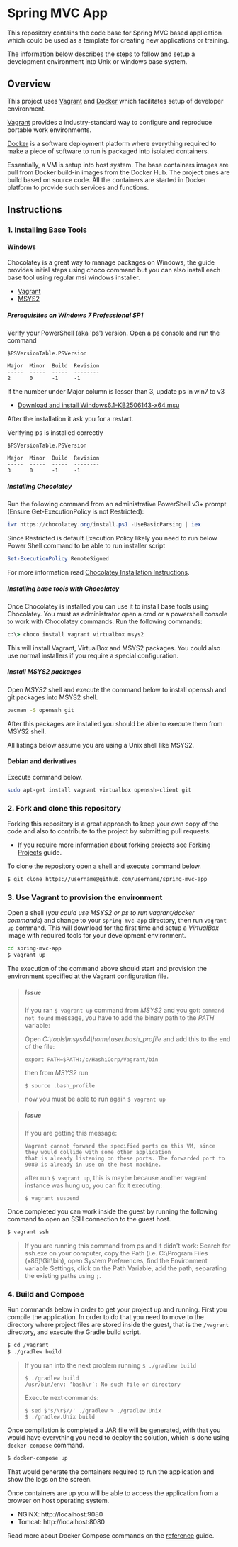# Spring MVC App

This repository contains the code base for Spring MVC based application which could be used as a template for creating new applications or training.

The information below describes the steps to follow and setup a development environment into Unix or windows base system.

## Overview

This project uses [Vagrant](https://www.vagrantup.com/) and [Docker](https://www.docker.com/) which facilitates setup of developer environment.

[Vagrant](https://www.vagrantup.com/) provides a industry-standard way to configure and reproduce portable work environments.

[Docker](https://www.docker.com/) is a software deployment platform where everything required to make a piece of software to run is packaged into isolated containers.

Essentially, a VM is setup into host system. The base containers images are pull from Docker build-in images from the Docker Hub. The project ones are build based on source code. All the containers are started in Docker platform to provide such services and functions.

## Instructions

### 1. Installing Base Tools

#### Windows

Chocolatey is a great way to manage packages on Windows, the guide provides initial steps using choco command but you can also install each base tool using regular msi windows installer.

* [Vagrant](https://www.vagrantup.com/downloads.html)
* [MSYS2](http://www.msys2.org/)

##### Prerequisites on Windows 7 Professional SP1

Verify your PowerShell (aka 'ps') version. Open a ps console and run the command

```
$PSVersionTable.PSVersion

Major  Minor  Build  Revision
-----  -----  -----  --------
2      0      -1     -1
```
If the number under Major column is lesser than 3, update ps in win7 to v3

* [Download and install Windows6.1-KB2506143-x64.msu](https://www.microsoft.com/en-us/download/details.aspx?id=34595)

After the installation it ask you for a restart.

Verifying ps is installed correctly

```
$PSVersionTable.PSVersion

Major  Minor  Build  Revision
-----  -----  -----  --------
3      0      -1     -1
```

##### Installing Chocolatey

Run the following command from an administrative PowerShell v3+ prompt (Ensure Get-ExecutionPolicy is not Restricted):

```powershell
iwr https://chocolatey.org/install.ps1 -UseBasicParsing | iex
```

Since Restricted is default Execution Policy likely you need to run below Power Shell command to be able to run installer script

```powershell
Set-ExecutionPolicy RemoteSigned
```

For more information read [Chocolatey Installation Instructions](https://chocolatey.org/install).

##### Installing base tools with Chocolatey

Once Chocolatey is installed you can use it to install base tools using Chocolatey. You must as administrator open a cmd or a powershell console to work with Chocolatey commands. Run the following commands:

```cmd
c:\> choco install vagrant virtualbox msys2
```

This will install Vagrant, VirtualBox and MSYS2 packages. You could also use normal installers if you require a special configuration.

##### Install MSYS2 packages

Open *MSYS2* shell and execute the command below to install openssh and git packages into MSYS2 shell.

```bash
pacman -S openssh git
```

After this packages are installed you should be able to execute them from MSYS2 shell.

All listings below assume you are using a Unix shell like MSYS2.

#### Debian and derivatives

Execute command below.

```bash
sudo apt-get install vagrant virtualbox openssh-client git
```


### 2. Fork and clone this repository

Forking this repository is a great approach to keep your own copy of the code and also to contribute to the project by submitting pull requests.

* If you require more information about forking projects see [Forking Projects](https://guides.github.com/activities/forking/) guide.

To clone the repository open a shell and execute command below.

```bash
$ git clone https://username@github.com/username/spring-mvc-app
```

### 3. Use Vagrant to provision the environment

Open a shell (*you could use MSYS2 or ps to run vagrant/docker commands*) and change to your ```spring-mvc-app``` directory, then run ```vagrant up``` command. This will download for the first time and setup a *VirtualBox* image with required tools for your development environment.

```bash
cd spring-mvc-app
$ vagrant up
```

The execution of the command above should start and provision the environment specified at the Vagrant configuration file.

> ##### Issue
> If you ran ```$ vagrant up``` command from *MSYS2* and you got: ```command not found``` message,
> you have to add the binary path to the *PATH* variable:
> 
> Open *C:\tools\msys64\home\user\.bash_profile* and add this to the end of the file:
> ```
> export PATH=$PATH:/c/HashiCorp/Vagrant/bin
> ```
> then from *MSYS2* run 
> ```
> $ source .bash_profile
> ```
> now you must be able to run again ```$ vagrant up```

> ##### Issue
> If you are getting this message:
> ```
> Vagrant cannot forward the specified ports on this VM, since they would collide with some other application 
> that is already listening on these ports. The forwarded port to 9080 is already in use on the host machine.
> ```
> after run ```$ vagrant up```, this is maybe because another vagrant instance was hung up, you can fix it executing:
> ```
> $ vagrant suspend
> ```

Once completed you can work inside the guest by running the following command to open an SSH connection to the guest host.

```bash
$ vagrant ssh
```
> If you are running this command from ps and it didn't work: Search for ssh.exe on your computer, copy the Path (i.e. C:\Program Files (x86)\Git\bin), open System Preferences, find the Environment variable Settings, click on the Path Variable, add the path, separating the existing paths using ```;```.

### 4. Build and Compose

Run commands below in order to get your project up and running. First you compile the application. In order to do that you need to move to the directory where project files are stored inside the guest, that is the ```/vagrant``` directory, and execute the Gradle build script.

```bash
$ cd /vagrant
$ ./gradlew build
```

> If you ran into the next problem running ```$ ./gradlew build```
> ```
> $ ./gradlew build
> /usr/bin/env: ‘bash\r’: No such file or directory
> ```
> Execute next commands:
> ```
> $ sed $'s/\r$//' ./gradlew > ./gradlew.Unix
> $ ./gradlew.Unix build
> ```

Once compilation is completed a JAR file will be generated, with that you would have everything you need to deploy the solution, which is done using ```docker-compose``` command.

```bash
$ docker-compose up
```

That would generate the containers required to run the application and show the logs on the screen.

Once containers are up you will be able to access the application from a browser on host operating system.

* NGINX: http://localhost:9080 
* Tomcat: http://localhost:8080

Read more about Docker Compose commands on the [reference](https://docs.docker.com/compose/reference/) guide.

